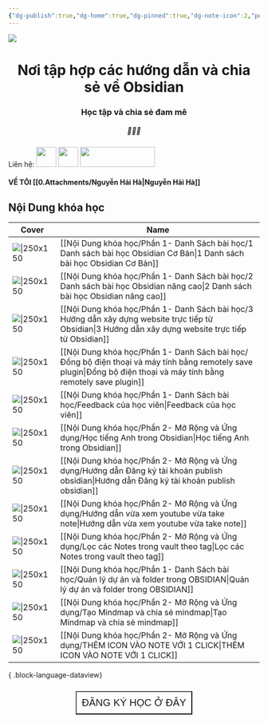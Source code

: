 ```yaml
---
{"dg-publish":true,"dg-home":true,"dg-pinned":true,"dg-note-icon":2,"permalink":"/home-page/","pinned":true,"tags":["gardenEntry"],"dgPassFrontmatter":true,"noteIcon":2}
---
```


![](https://i.imgur.com/xp0ymCk.png)

# <center>  **Nơi tập hợp các hướng dẫn và chia sẻ về Obsidian**   </center>
### <center>Học tập và chia sẻ đam mê</center>

##### <center> 💚💚💚</center>

Liên hệ: 
[<img src="https://i.imgur.com/oMz9dgC.png" width="40" height="40">](https://www.facebook.com/hahtd3) [<img  src="https://i.imgur.com/f1EQ36e.png" width="40" height="40">](https://zalo.me/979988473) [<img src="https://i.imgur.com/fHAwMOe.png" width="150" height="40">](https://i.imgur.com/ilHdIvR.png)
#### VỀ TÔI [[0.Attachments/Nguyễn Hải Hà\|Nguyễn Hải Hà]]

## Nội Dung khóa học

| Cover                                                                                                                                                                                                                               | Name                                                                                                                                                                  |
| ----------------------------------------------------------------------------------------------------------------------------------------------------------------------------------------------------------------------------------- | --------------------------------------------------------------------------------------------------------------------------------------------------------------------- |
| ![\|250x150](https://images.unsplash.com/reserve/bOvf94dPRxWu0u3QsPjF_tree.jpg?crop=entropy&cs=tinysrgb&fit=max&fm=jpg&ixid=M3wzNjAwOTd8MHwxfHNlYXJjaHwxfHx0cmVlfGVufDB8MHx8fDE3MDUwMjU3MjR8MA&ixlib=rb-4.0.3&q=80&w=1080)          | [[Nội Dung khóa học/Phần 1- Danh Sách bài học/1 Danh sách bài học  Obsidian Cơ Bản\|1 Danh sách bài học  Obsidian Cơ Bản]]                                         |
| ![\|250x150](https://images.unsplash.com/photo-1525789095696-12919c3fac59?crop=entropy&cs=tinysrgb&fit=max&fm=jpg&ixid=M3wzNjAwOTd8MHwxfHNlYXJjaHw5N3x8dHJlZXxlbnwwfDB8fHwxNzA1MDM3ODQxfDA&ixlib=rb-4.0.3&q=80&w=1080)              | [[Nội Dung khóa học/Phần 1- Danh Sách bài học/2 Danh sách bài học Obsidian nâng cao\|2 Danh sách bài học Obsidian nâng cao]]                                       |
| ![\|250x150](https://images.unsplash.com/photo-1453928582365-b6ad33cbcf64?crop=entropy&cs=tinysrgb&fit=max&fm=jpg&ixid=M3wzNjAwOTd8MHwxfHNlYXJjaHwzMHx8d2Vic2l0ZSUyMGJ1aWR8ZW58MHwwfHx8MTcwNTAyNjE4MXww&ixlib=rb-4.0.3&q=80&w=1080) | [[Nội Dung khóa học/Phần 1- Danh Sách bài học/3 Hướng dẫn xây dựng website trực tiếp từ Obsidian\|3 Hướng dẫn xây dựng website trực tiếp từ Obsidian]]             |
| ![\|250x150](https://i.imgur.com/eA6fVQH.png)                                                                                                                                                                                       | [[Nội Dung khóa học/Phần 1- Danh Sách bài học/Đồng bộ điện thoại và máy tính bằng remotely save plugin\|Đồng bộ điện thoại và máy tính bằng remotely save plugin]] |
| ![\|250x150](https://images.unsplash.com/photo-1629916318676-4b6f77aa4f6d?crop=entropy&cs=tinysrgb&fit=max&fm=jpg&ixid=M3wzNjAwOTd8MHwxfHNlYXJjaHw2NHx8aGVhcnR8ZW58MHwwfHx8MTcwNTAzNzc3NHww&ixlib=rb-4.0.3&q=80&w=1080)             | [[Nội Dung khóa học/Phần 1- Danh Sách bài học/Feedback của học viên\|Feedback của học viên]]                                                                       |
| ![\|250x150](\-)                                                                                                                                                                                                                    | [[Nội Dung khóa học/Phần 2- Mở Rộng và Ứng dụng/Học tiếng Anh trong Obsidian\|Học tiếng Anh trong Obsidian]]                                                       |
| ![\|250x150](https://i.imgur.com/wrFOLXL.png)                                                                                                                                                                                       | [[Nội Dung khóa học/Phần 2- Mở Rộng và Ứng dụng/Hướng dẫn Đăng ký tài khoản publish obsidian\|Hướng dẫn Đăng ký tài khoản publish obsidian]]                       |
| ![\|250x150](https://i.imgur.com/USJyFN3.png)                                                                                                                                                                                       | [[Nội Dung khóa học/Phần 2- Mở Rộng và Ứng dụng/Hướng dẫn vừa xem youtube vừa take note\|Hướng dẫn vừa xem youtube vừa take note]]                                 |
| ![\|250x150](https://i.imgur.com/qbQoywd.png)                                                                                                                                                                                       | [[Nội Dung khóa học/Phần 2- Mở Rộng và Ứng dụng/Lọc các Notes trong vault theo tag\|Lọc các Notes trong vault theo tag]]                                           |
| ![\|250x150](https://i.imgur.com/JusW9dm.png)                                                                                                                                                                                       | [[Nội Dung khóa học/Phần 1- Danh Sách bài học/Quản lý dự án và folder trong OBSIDIAN\|Quản lý dự án và folder trong OBSIDIAN]]                                     |
| ![\|250x150](https://i.imgur.com/5IUb938.png)                                                                                                                                                                                       | [[Nội Dung khóa học/Phần 2- Mở Rộng và Ứng dụng/Tạo Mindmap và chia sẻ mindmap\|Tạo Mindmap và chia sẻ mindmap]]                                                   |
| ![\|250x150](https://i.imgur.com/OPyNlbU.png)                                                                                                                                                                                       | [[Nội Dung khóa học/Phần 2- Mở Rộng và Ứng dụng/THÊM ICON VÀO NOTE VỚI 1 CLICK\|THÊM ICON VÀO NOTE VỚI 1 CLICK]]                                                   |

{ .block-language-dataview}

<center><div style="display: flex; justify-content: center; cursor: pointer;"> <a href="https://forms.gle/vacXuNZZWXerFy6Q8" target="_blank"> <button style=" font-size: 20px; padding: 10px; height: fit-content; margin-top: 10px; background: var(--text-accent); font-weight: 200; color: var(--text-on-accent); "> ĐĂNG KÝ HỌC Ở ĐÂY</button> </a> </div></center>
<br>

